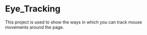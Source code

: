 # Eye_Tracking
This project is used to show the ways in which you can track mouse movements around the page. 
